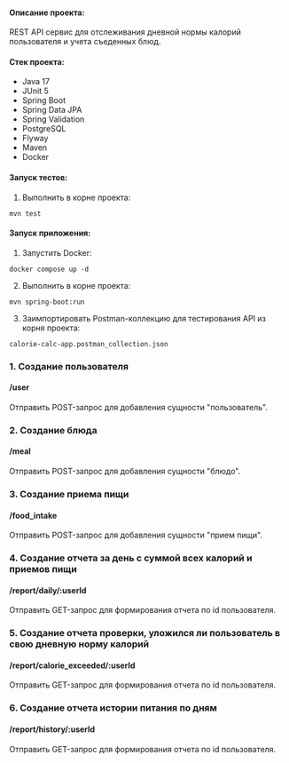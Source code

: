 #### Описание проекта:
REST API сервис для отслеживания дневной нормы калорий пользователя и учета съеденных блюд.

#### Стек проекта:
- Java 17
- JUnit 5
- Spring Boot
- Spring Data JPA
- Spring Validation
- PostgreSQL
- Flyway
- Maven
- Docker

#### Запуск тестов:
1. Выполнить в корне проекта:
```
mvn test
```
#### Запуск приложения:
1. Запустить Docker:
```
docker compose up -d
```
2. Выполнить в корне проекта:
```
mvn spring-boot:run
```

3. Заимпортировать Postman-коллекцию для тестирования API из корня проекта:
```
calorie-calc-app.postman_collection.json
```

### 1. Создание пользователя
#### /user
Отправить POST-запрос для добавления сущности "пользователь".

### 2. Создание блюда
#### /meal
Отправить POST-запрос для добавления сущности "блюдо".

### 3. Создание приема пищи
#### /food_intake
Отправить POST-запрос для добавления сущности "прием пищи".

### 4. Создание отчета за день с суммой всех калорий и приемов пищи
#### /report/daily/:userId
Отправить GET-запрос для формирования отчета по id пользователя.

### 5. Создание отчета проверки, уложился ли пользователь в свою дневную норму калорий
#### /report/calorie_exceeded/:userId
Отправить GET-запрос для формирования отчета по id пользователя.

### 6. Создание отчета истории питания по дням
#### /report/history/:userId
Отправить GET-запрос для формирования отчета по id пользователя.